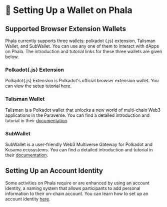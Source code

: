 # 🔐 Setting Up a Wallet on Phala

## Supported Browser Extension Wallets

Phala currently supports three wallets: polkadot {.js} extension, Talisman Wallet, and SubWallet. You can use any one of them to interact with dApps on Phala. The introduction and tutorial links for these three wallets are given below.

### Polkadot{.js} Extension <a href="#polkadotjs-extension" id="polkadotjs-extension"></a>

Polkadot{.js} Extension is Polkadot's official browser extension wallet. You can view the setup tutorial [here](https://wiki.polkadot.network/docs/learn-account-generation#polkadotjs-browser-extension).

### Talisman Wallet <a href="#talisman-wallet" id="talisman-wallet"></a>

Talisman is a Polkadot wallet that unlocks a new world of multi-chain Web3 applications in the Paraverse. You can find a detailed introduction and tutorial in their [documentation](https://docs.talisman.xyz/talisman/).

### SubWallet <a href="#subwallet" id="subwallet"></a>

SubWallet is a user-friendly Web3 Multiverse Gateway for Polkadot and Kusama ecosystems. You can find a detailed introduction and tutorial in their [documentation](https://docs.subwallet.app/).

## Setting Up an Account Identity

Some activities on Phala require or are enhanced by using an account identity, a naming system that allows participants to add personal information to their on-chain account. You can learn how to set up an account identity [here](../../pha-token/governance/setup-account-identity.md).

